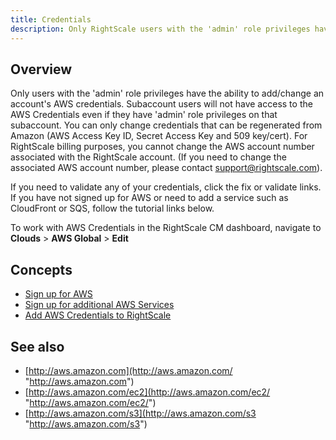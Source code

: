 ```yaml
---
title: Credentials
description: Only RightScale users with the 'admin' role privileges have the ability to add/change an account's AWS credentials.
---
```


## Overview

Only users with the 'admin' role privileges have the ability to add/change an account's AWS credentials. Subaccount users will not have access to the AWS Credentials even if they have 'admin' role privileges on that subaccount. You can only change credentials that can be regenerated from Amazon (AWS Access Key ID, Secret Access Key and 509 key/cert). For RightScale billing purposes, you cannot change the AWS account number associated with the RightScale account. (If you need to change the associated AWS account number, please contact [support@rightscale.com](mailto:support@rightscale.com)).

If you need to validate any of your credentials, click the fix or validate links. If you have not signed up for AWS or need to add a service such as CloudFront or SQS, follow the tutorial links below.

To work with AWS Credentials in the RightScale CM dashboard, navigate to **Clouds** > **AWS Global** > **Edit**

## Concepts

* [Sign up for AWS](http://support.rightscale.com/03-Tutorials/01-RightScale/3._Upgrade_Your_Account/1.5_Sign-up_for_AWS/index.html)
* [Sign up for additional AWS&nbsp;Services](http://support.rightscale.com/03-Tutorials/01-RightScale/3._Upgrade_Your_Account/1.9_Sign-up_for_Additional_Cloud_Services/index.html)
* [Add AWS Credentials to RightScale](http://support.rightscale.com/03-Tutorials/01-RightScale/3._Upgrade_Your_Account/1.7_Add_AWS_Credentials_to_the_Dashboard/index.html)

## See also

* [http://aws.amazon.com](http://aws.amazon.com/ "http://aws.amazon.com")
* [http://aws.amazon.com/ec2](http://aws.amazon.com/ec2/ "http://aws.amazon.com/ec2/")
* [http://aws.amazon.com/s3](http://aws.amazon.com/s3 "http://aws.amazon.com/s3")

